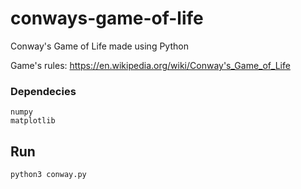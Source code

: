 # conways-game-of-life

Conway's Game of Life made using Python

Game's rules: https://en.wikipedia.org/wiki/Conway's_Game_of_Life

### Dependecies
```
numpy
matplotlib
```

## Run
```
python3 conway.py
```
